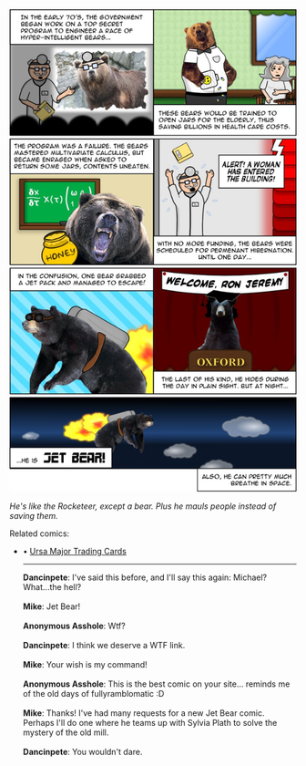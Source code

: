 <!--
.. title: Jet Bear!
.. slug: jet-bear
.. date: 2011/10/03 00:00:00
.. tags: 
.. link: 
.. description: 
-->

<a href='jet-bear.html' title='View comments'>
<img class='comic' src='../assets/comics/20111003.jpg' />
</a>

<em>He's like the Rocketeer, except a bear. Plus he mauls people instead of saving them.</em>

<!-- TEASER_END -->
<div class='related'><span>Related comics:</span><ul class='inline'>
<li>&bull; <a href='ursa-major-trading-cards.html'>Ursa Major Trading Cards</a></li>
</li>
<hr />

<div class='comments'>
<b>Dancinpete</b>: I've said this before, and I'll say this again: Michael? What...the hell?<br /><br />
<b>Mike</b>: Jet Bear!<br /><br />
<b>Anonymous Asshole</b>: Wtf?<br /><br />
<b>Dancinpete</b>: I think we deserve a WTF link.<br /><br />
<b>Mike</b>: Your wish is my command!<br /><br />
<b>Anonymous Asshole</b>: This is the best comic on your site... reminds me of the old days of fullyramblomatic :D<br /><br />
<b>Mike</b>: Thanks! I've had many requests for a new Jet Bear comic. Perhaps I'll do one where he teams up with Sylvia Plath to solve the mystery of the old mill.<br /><br />
<b>Dancinpete</b>: You wouldn't dare.<br /><br />
</div>

